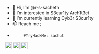 - 👋 Hi, I’m @r-s-sacheth
- 👀 I’m interested in S3cur1ty Arch1t3ct
- 🌱 I’m currently learning Cyb3r S3cur1ty
- 📫 Reach me ;
-          #TryHackMe: sachut
         
<!---
r-s-sacheth/r-s-sacheth is a ✨ special ✨ repository because its `README.md` (this file) appears on your GitHub profile.
You can click the Preview link to take a look at your changes.
--->
<a href="https://www.instagram.com/r_s_sacheth/" target="blank"> <img align="left" src="https://raw.githubusercontent.com/rahuldkjain/github-profile-readme-generator/master/src/images/icons/Social/instagram.svg" height="22" width="22"/> </a>
<a href="https://twitter.com/sacheth_r/" target="blank"><img align="left" src="https://raw.githubusercontent.com/rahuldkjain/github-profile-readme-generator/master/src/images/icons/Social/twitter.svg" height="22" width="22"/> </a>
<a href="https://www.linkedin.com/in/rssacheth/" target="blank"><img align="left" src="https://raw.githubusercontent.com/peterthehan/peterthehan/master/assets/linkedin.svg" height="22" width="22"/> </a>
